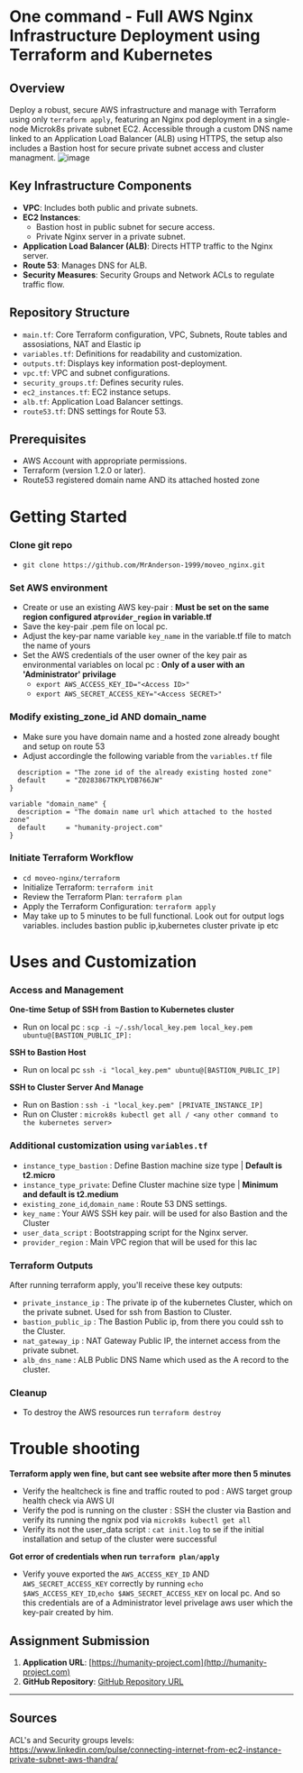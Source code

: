 # One command - Full AWS Nginx Infrastructure Deployment using Terraform and Kubernetes

## Overview
Deploy a robust, secure AWS infrastructure and manage with Terraform using only ```terraform apply```, featuring an Nginx pod deployment in a single-node Microk8s private subnet EC2. Accessible through a custom DNS name linked to an Application Load Balancer (ALB) using HTTPS, the setup also includes a Bastion host for secure private subnet access and cluster managment. 
![image](https://github.com/MrAnderson-1999/moveo_nginx/assets/87763298/3f781ec6-e52f-43ee-bfe8-d1461126d944)




## Key Infrastructure Components
- **VPC**: Includes both public and private subnets.
- **EC2 Instances**: 
   - Bastion host in public subnet for secure access.
   - Private Nginx server in a private subnet.
- **Application Load Balancer (ALB)**: Directs HTTP traffic to the Nginx server.
- **Route 53**: Manages DNS for ALB.
- **Security Measures**: Security Groups and Network ACLs to regulate traffic flow.

## Repository Structure
- ```main.tf```: Core Terraform configuration, VPC, Subnets, Route tables and assosiations, NAT and Elastic ip
- ```variables.tf```: Definitions for readability  and customization.
- ```outputs.tf```: Displays key information post-deployment.
- ```vpc.tf```: VPC and subnet configurations.
- ```security_groups.tf```: Defines security rules.
- ```ec2_instances.tf```: EC2 instance setups.
- ```alb.tf```: Application Load Balancer settings.
- ```route53.tf```: DNS settings for Route 53.


## Prerequisites
- AWS Account with appropriate permissions.
- Terraform (version 1.2.0 or later).
- Route53 registered domain name AND its attached hosted zone


# Getting Started
### Clone git repo
- ```git clone https://github.com/MrAnderson-1999/moveo_nginx.git```

### Set AWS environment
- Create or use an existing AWS key-pair : **Must be set on the same region configured at```provider_region``` in variable.tf**
- Save the key-pair .pem file on local pc.
- Adjust the key-par name variable ```key_name``` in the variable.tf file to match the name of yours
- Set the AWS credentials of the user owner of the key pair as environmental variables on local pc : **Only of a user with an 'Administrator' privilage**
   - ```export AWS_ACCESS_KEY_ID="<Access ID>"```
   - ```export AWS_SECRET_ACCESS_KEY="<Access SECRET>"```
  
### Modify existing_zone_id AND domain_name
- Make sure you have domain name and a hosted zone already bought and setup on route 53
- Adjust accordingle the following variable from the ```variables.tf``` file
```variable "existing_zone_id" {
  description = "The zone id of the already existing hosted zone"
  default     = "Z0283867TKPLYDB766JW"
}

variable "domain_name" {
  description = "The domain name url which attached to the hosted zone"
  default     = "humanity-project.com"
}
```

### Initiate Terraform Workflow
- ```cd moveo-nginx/terraform```
- Initialize Terraform: ```terraform init```
- Review the Terraform Plan: ```terraform plan```
- Apply the Terraform Configuration: ```terraform apply```
- May take up to 5 minutes to be full functional. Look out for output logs variables. includes bastion public ip,kubernetes cluster private ip etc 

# Uses and Customization

### Access and Management

**One-time Setup of SSH from Bastion to Kubernetes cluster**
- Run on local pc : ```scp -i ~/.ssh/local_key.pem local_key.pem ubuntu@[BASTION_PUBLIC_IP]:```

**SSH to Bastion Host**
- Run on local pc ```ssh -i "local_key.pem" ubuntu@[BASTION_PUBLIC_IP]```

**SSH to Cluster Server And Manage**
- Run on Bastion : ```ssh -i "local_key.pem" [PRIVATE_INSTANCE_IP]```
- Run on Cluster : ```microk8s kubectl get all / <any other command to the kubernetes server>```

### Additional customization using ```variables.tf```
- ```instance_type_bastion``` : Define Bastion machine size type | **Default is t2.micro**
- ```instance_type_private```: Define Cluster machine size type | **Minimum and default is t2.medium**  
- ```existing_zone_id```,```domain_name``` : Route 53 DNS settings.
- ```key_name``` : Your AWS SSH key pair. will be used for also Bastion and the Cluster
- ```user_data_script``` : Bootstrapping script for the Nginx server.
-  ```provider_region``` : Main VPC region that will be used for this Iac


### Terraform Outputs
After running terraform apply, you'll receive these key outputs:

- ```private_instance_ip``` : The private ip of the kubernetes Cluster, which on the private subnet. Used for ssh from Bastion to Cluster.
- ```bastion_public_ip``` : The Bastion Public ip, from there you could ssh to the Cluster.
- ```nat_gateway_ip``` : NAT Gateway Public IP, the internet access from the private subnet.
- ```alb_dns_name``` : ALB Public DNS Name which used as the A record to the cluster.

### Cleanup
- To destroy the AWS resources run ```terraform destroy```

# Trouble shooting
**Terraform apply wen fine, but cant see website after more then 5 minutes**
- Verify the healtcheck is fine and traffic routed to pod : AWS target group health check via AWS UI
- Verify the pod is running on the cluster : SSH the cluster via Bastion and verify its running the ngnix pod via ```microk8s kubectl get all```
- Verify its not the user_data script : ```cat init.log``` to se if the initial installation and setup of the cluster were successful

**Got error of credentials when run ```terraform plan/apply```**
- Verify youve exported the ```AWS_ACCESS_KEY_ID``` AND ```AWS_SECRET_ACCESS_KEY``` correctly by running ```echo $AWS_ACCESS_KEY_ID```,```echo $AWS_SECRET_ACCESS_KEY``` on local pc. And so this credentials are of a Administrator level privelage aws user which the key-pair created by him.


## Assignment Submission
1. **Application URL**: [https://humanity-project.com](http://humanity-project.com)
2. **GitHub Repository**: [GitHub Repository URL](https://github.com/MrAnderson-1999/moveo_nginx)
---

## Sources
ACL's and Security groups levels: https://www.linkedin.com/pulse/connecting-internet-from-ec2-instance-private-subnet-aws-thandra/
